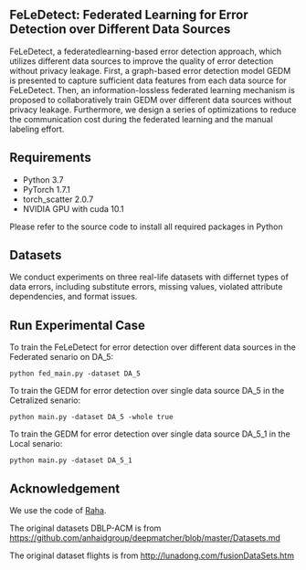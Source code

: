 ## FeLeDetect: Federated Learning for Error Detection over Different Data Sources

FeLeDetect, a federatedlearning-based error detection approach, which utilizes different data sources to improve the quality of error detection without privacy leakage. First, a graph-based error detection model GEDM is presented to capture sufficient data features from each data source for FeLeDetect. Then, an information-lossless federated learning mechanism is proposed to collaboratively train GEDM over different data sources without privacy leakage. Furthermore, we design a series of optimizations to reduce the communication cost during
the federated learning and the manual labeling effort. 

## Requirements

* Python 3.7
* PyTorch 1.7.1
* torch_scatter 2.0.7
* NVIDIA GPU with cuda 10.1

Please refer to the source code to install all required packages in Python

## Datasets

We conduct experiments on three real-life datasets with differnet types of data errors, including substitute errors, missing values, violated attribute
dependencies, and format issues. 

## Run Experimental Case

To train the FeLeDetect for error detection over different data sources in the Federated senario on DA_5:
```
python fed_main.py -dataset DA_5
```

To train the GEDM for error detection over single data source DA_5 in the Cetralized senario:
```
python main.py -dataset DA_5 -whole true
```

To train the GEDM for error detection over single data source DA_5_1 in the Local senario:
```
python main.py -dataset DA_5_1
```


## Acknowledgement

We use the code of [Raha](https://github.com/BigDaMa/raha).

The original datasets DBLP-ACM is from https://github.com/anhaidgroup/deepmatcher/blob/master/Datasets.md

The original dataset flights is from http://lunadong.com/fusionDataSets.htm
